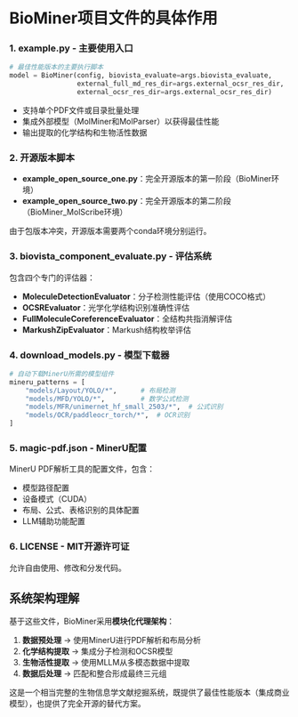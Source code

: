 # BioMiner项目文件的具体作用

### 1. **example.py** - 主要使用入口
```python
# 最佳性能版本的主要执行脚本
model = BioMiner(config, biovista_evaluate=args.biovista_evaluate, 
                 external_full_md_res_dir=args.external_ocsr_res_dir,
                 external_ocsr_res_dir=args.external_ocsr_res_dir)
```
- 支持单个PDF文件或目录批量处理
- 集成外部模型（MolMiner和MolParser）以获得最佳性能
- 输出提取的化学结构和生物活性数据

### 2. **开源版本脚本**
- **example_open_source_one.py**：完全开源版本的第一阶段（BioMiner环境）
- **example_open_source_two.py**：完全开源版本的第二阶段（BioMiner_MolScribe环境）

由于包版本冲突，开源版本需要两个conda环境分别运行。

### 3. **biovista_component_evaluate.py** - 评估系统
包含四个专门的评估器：
- **MoleculeDetectionEvaluator**：分子检测性能评估（使用COCO格式）
- **OCSREvaluator**：光学化学结构识别准确性评估  
- **FullMoleculeCoreferenceEvaluator**：全结构共指消解评估
- **MarkushZipEvaluator**：Markush结构枚举评估

### 4. **download_models.py** - 模型下载器
```python
# 自动下载MinerU所需的模型组件
mineru_patterns = [
    "models/Layout/YOLO/*",      # 布局检测
    "models/MFD/YOLO/*",         # 数学公式检测  
    "models/MFR/unimernet_hf_small_2503/*",  # 公式识别
    "models/OCR/paddleocr_torch/*",  # OCR识别
]
```

### 5. **magic-pdf.json** - MinerU配置
MinerU PDF解析工具的配置文件，包含：
- 模型路径配置
- 设备模式（CUDA）
- 布局、公式、表格识别的具体配置
- LLM辅助功能配置

### 6. **LICENSE** - MIT开源许可证
允许自由使用、修改和分发代码。

## 系统架构理解

基于这些文件，BioMiner采用**模块化代理架构**：

1. **数据预处理** → 使用MinerU进行PDF解析和布局分析
2. **化学结构提取** → 集成分子检测和OCSR模型  
3. **生物活性提取** → 使用MLLM从多模态数据中提取
4. **数据后处理** → 匹配和整合形成最终三元组

这是一个相当完整的生物信息学文献挖掘系统，既提供了最佳性能版本（集成商业模型），也提供了完全开源的替代方案。
